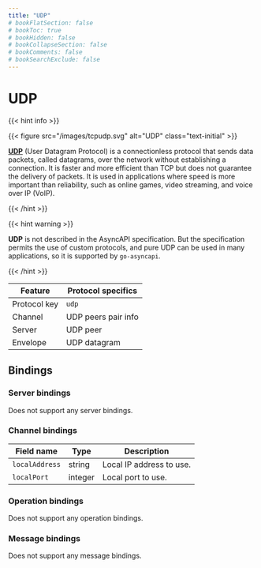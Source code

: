 ```yaml
---
title: "UDP"
# bookFlatSection: false
# bookToc: true
# bookHidden: false
# bookCollapseSection: false
# bookComments: false
# bookSearchExclude: false
---
```


# UDP

<link rel="stylesheet" href="/css/text.css">

{{< hint info >}}

{{< figure src="/images/tcpudp.svg" alt="UDP" class="text-initial" >}}

**[UDP](https://en.wikipedia.org/wiki/User_Datagram_Protocol)** (User Datagram Protocol) is a connectionless protocol that
sends data packets, called datagrams, over the network without establishing a connection. It is faster and more efficient
than TCP but does not guarantee the delivery of packets. It is used in applications where speed is more important than
reliability, such as online games, video streaming, and voice over IP (VoIP).

{{< /hint >}}

{{< hint warning >}}

**UDP** is not described in the AsyncAPI specification. But the specification permits the use of custom protocols,
and pure UDP can be used in many applications, so it is supported by `go-asyncapi`.

{{< /hint >}}

| Feature      | Protocol specifics  |
|--------------|---------------------|
| Protocol key | `udp`               |
| Channel      | UDP peers pair info |
| Server       | UDP peer            |
| Envelope     | UDP datagram        |

## Bindings

### Server bindings

Does not support any server bindings.

### Channel bindings

| Field name     | Type    | Description              |
|----------------|---------|--------------------------|
| `localAddress` | string  | Local IP address to use. |
| `localPort`    | integer | Local port to use.       |

### Operation bindings

Does not support any operation bindings.

### Message bindings

Does not support any message bindings.
